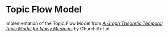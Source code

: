 # Topic Flow Model

Implementation of the Topic Flow Model from [*A Graph Theoretic Temporal Topic
Model for Noisy
Mediums*](https://www.churchill.io/papers/temporal_topic_model_for_noisy_mediums.pdf)
by Churchill et al.
